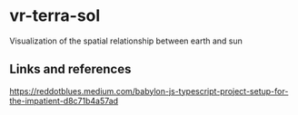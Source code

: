 # vr-terra-sol
Visualization of the spatial relationship between earth and sun

## Links and references
https://reddotblues.medium.com/babylon-js-typescript-project-setup-for-the-impatient-d8c71b4a57ad
